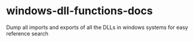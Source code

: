 # windows-dll-functions-docs
Dump all imports and exports of all the DLLs in windows systems for easy reference search
